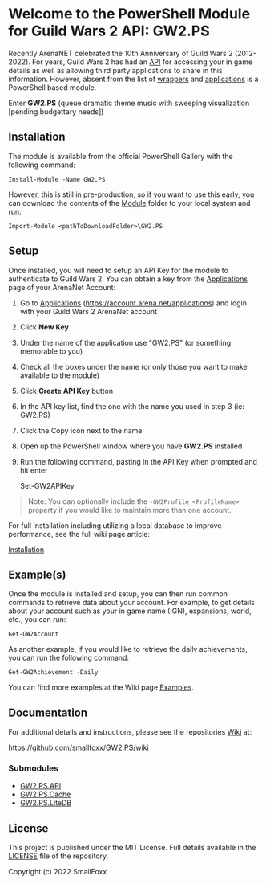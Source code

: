 # Welcome to the PowerShell Module for Guild Wars 2 API: GW2.PS

Recently ArenaNET celebrated the 10th Anniversary of Guild Wars 2 (2012-2022).  For years, Guild Wars 2 has had an [API](https://wiki.guildwars2.com/wiki/API:Main)
for accessing your in game details as well as allowing third party applications to share in this information.  However, absent from the list of
[wrappers](https://wiki.guildwars2.com/wiki/API:List_of_wrappers) and [applications](https://wiki.guildwars2.com/wiki/API:List_of_applications) is a PowerShell based
module.

Enter **GW2.PS** (queue dramatic theme music with sweeping visualization [pending budgettary needs])

## Installation

The module is available from the official PowerShell Gallery with the following command:

    Install-Module -Name GW2.PS

However, this is still in pre-production, so if you want to use this early, you can download the contents of the [Module](/tree/main/Module) folder to your local system and run:

    Import-Module <pathToDownloadFolder>\GW2.PS

## Setup

Once installed, you will need to setup an API Key for the module to authenticate to Guild Wars 2.  You can obtain a key from the [Applications](https://account.arena.net/applications)
page of your ArenaNet Account:

1. Go to [Applications](https://account.arena.net/applications) (https://account.arena.net/applications) and login with your Guild Wars 2 ArenaNet account
1. Click **New Key**
1. Under the name of the application use "GW2.PS" (or something memorable to you)
1. Check all the boxes under the name (or only those you want to make available to the module)
1. Click **Create API Key** button
1. In the API key list, find the one with the name you used in step 3 (ie: GW2.PS)
1. Click the Copy icon next to the name
1. Open up the PowerShell window where you have **GW2.PS** installed
1. Run the following command, pasting in the API Key when prompted and hit enter

    Set-GW2APIKey

> Note: You can optionally include the `-GW2Profile <ProfileName>` property if you would like to maintain more than one account.

For full Installation including utilizing a local database to improve performance, see the full wiki page article:

[Installation](https://github.com/smallfoxx/GW2.PS/wiki/Installation)

## Example(s)

Once the module is installed and setup, you can then run common commands to retrieve data about your account.  For example, to get details about
your account such as your in game name (IGN), expansions, world, etc., you can run:

    Get-GW2Account

As another example, if you would like to retrieve the daily achievements, you can run the following command:

    Get-GW2Achievement -Daily

You can find more examples at the Wiki page [Examples](https://github.com/smallfoxx/GW2.PS/wiki/Examples).
    
## Documentation

For additional details and instructions, please see the repositories [Wiki](https://github.com/smallfoxx/GW2.PS/wiki) at:

https://github.com/smallfoxx/GW2.PS/wiki

### Submodules

* [GW2.PS.API](https://github.com/smallfoxx/GW2.PS.API)
* [GW2.PS.Cache](https://github.com/smallfoxx/GW2.PS.Cache)
* [GW2.PS.LiteDB](https://github.com/smallfoxx/GW2.PS.LiteDB)

## License

This project is published under the MIT License.  Full details available in the [LICENSE](https://github.com/smallfoxx/GW2.PS/blob/main/LICENSE) file of the repository.

Copyright (c) 2022 SmallFoxx
